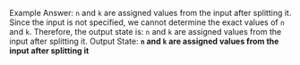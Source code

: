 Example Answer:
`n` and `k` are assigned values from the input after splitting it. Since the input is not specified, we cannot determine the exact values of `n` and `k`. Therefore, the output state is: `n` and `k` are assigned values from the input after splitting it.
Output State: **`n` and `k` are assigned values from the input after splitting it**